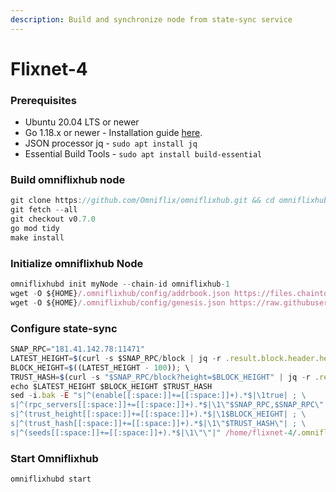 ```yaml
---
description: Build and synchronize node from state-sync service
---
```


# Flixnet-4



### Prerequisites

* Ubuntu 20.04 LTS or newer
* Go 1.18.x or newer - Installation guide [here](../../home/installation-guides/install-golang.md).
* JSON processor jq - `sudo apt install jq`
* Essential Build Tools - `sudo apt install build-essential`

### Build omniflixhub node

```java
git clone https://github.com/Omniflix/omniflixhub.git && cd omniflixhub
git fetch --all
git checkout v0.7.0
go mod tidy
make install
```

### Initialize omniflixhub Node

```javascript
omniflixhubd init myNode --chain-id omniflixhub-1
wget -O ${HOME}/.omniflixhub/config/addrbook.json https://files.chaintools.tech/chains/flixnet-4/addrbook.json
wget -O ${HOME}/.omniflixhub/config/genesis.json https://raw.githubusercontent.com/OmniFlix/testnets/main/flixnet-4/genesis.json
```

### Configure state-sync

```javascript
SNAP_RPC="181.41.142.78:11471"
LATEST_HEIGHT=$(curl -s $SNAP_RPC/block | jq -r .result.block.header.height); \
BLOCK_HEIGHT=$((LATEST_HEIGHT - 100)); \
TRUST_HASH=$(curl -s "$SNAP_RPC/block?height=$BLOCK_HEIGHT" | jq -r .result.block_id.hash)
echo $LATEST_HEIGHT $BLOCK_HEIGHT $TRUST_HASH
sed -i.bak -E "s|^(enable[[:space:]]+=[[:space:]]+).*$|\1true| ; \
s|^(rpc_servers[[:space:]]+=[[:space:]]+).*$|\1\"$SNAP_RPC,$SNAP_RPC\"| ; \
s|^(trust_height[[:space:]]+=[[:space:]]+).*$|\1$BLOCK_HEIGHT| ; \
s|^(trust_hash[[:space:]]+=[[:space:]]+).*$|\1\"$TRUST_HASH\"| ; \
s|^(seeds[[:space:]]+=[[:space:]]+).*$|\1\"\"|" /home/flixnet-4/.omniflixhub/config/config.toml
```

### Start Omniflixhub

```javascript
omniflixhubd start
```

